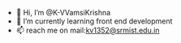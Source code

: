 - 👋 Hi, I’m @K-VVamsiKrishna
- 🌱 I’m currently learning front end development
- 📫 reach me on mail:kv1352@srmist.edu.in


